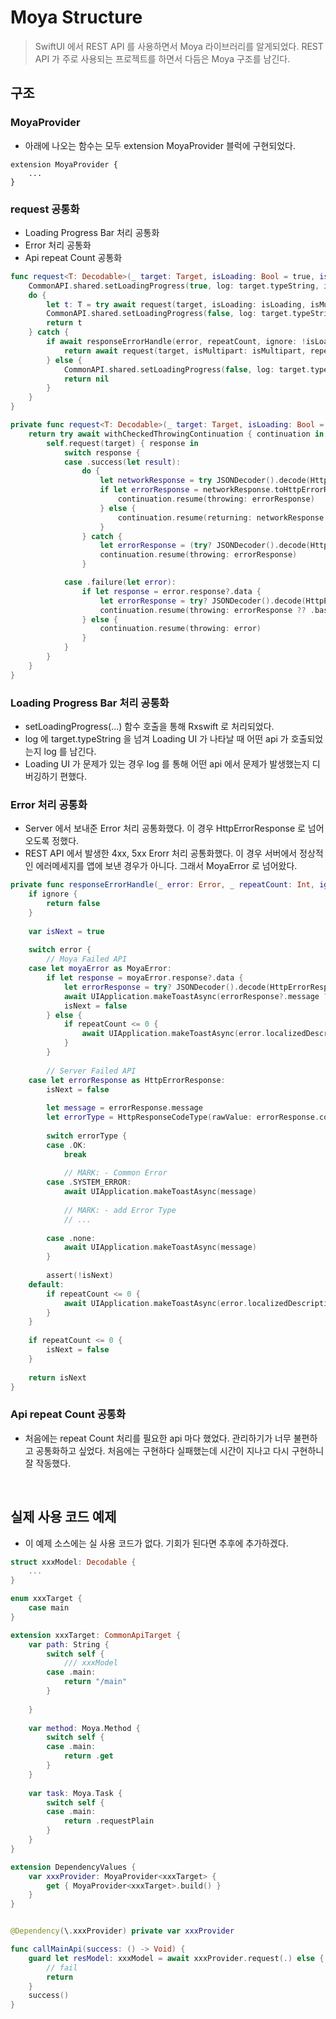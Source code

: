 # Moya Structure
> SwiftUI 에서 REST API 를 사용하면서 Moya 라이브러리를 알게되었다. REST API 가 주로 사용되는 프로젝트를 하면서 다듬은 Moya 구조를 남긴다.

## 구조 

### MoyaProvider
- 아래에 나오는 함수는 모두 extension MoyaProvider 블럭에 구현되었다.
```
extension MoyaProvider {
    ...
}
```

### request 공통화
- Loading Progress Bar 처리 공통화
- Error 처리 공통화
- Api repeat Count 공통화

```swift
func request<T: Decodable>(_ target: Target, isLoading: Bool = true, isMultipart: Bool = false, repeatCount: Int = 3) async -> T? {
    CommonAPI.shared.setLoadingProgress(true, log: target.typeString, isMultipart: isMultipart, ignore: !isLoading)
    do {
        let t: T = try await request(target, isLoading: isLoading, isMultipart: isMultipart)
        CommonAPI.shared.setLoadingProgress(false, log: target.typeString, isMultipart: isMultipart, ignore: !isLoading)
        return t
    } catch {
        if await responseErrorHandle(error, repeatCount, ignore: !isLoading) {
            return await request(target, isMultipart: isMultipart, repeatCount: repeatCount - 1)
        } else {
            CommonAPI.shared.setLoadingProgress(false, log: target.typeString, isMultipart: isMultipart, ignore: !isLoading)
            return nil
        }
    }
}

private func request<T: Decodable>(_ target: Target, isLoading: Bool = true, isMultipart: Bool = false) async throws -> T {
    return try await withCheckedThrowingContinuation { continuation in
        self.request(target) { response in
            switch response {
            case .success(let result):
                do {
                    let networkResponse = try JSONDecoder().decode(HttpResponse<T>.self, from: result.data)
                    if let errorResponse = networkResponse.toHttpErrorResponse() {
                        continuation.resume(throwing: errorResponse)
                    } else {
                        continuation.resume(returning: networkResponse.body)
                    }
                } catch {
                    let errorResponse = (try? JSONDecoder().decode(HttpErrorResponse.self, from: result.data)) ?? .base
                    continuation.resume(throwing: errorResponse)
                }

            case .failure(let error):
                if let response = error.response?.data {
                    let errorResponse = try? JSONDecoder().decode(HttpErrorResponse.self, from: response)
                    continuation.resume(throwing: errorResponse ?? .base)
                } else {
                    continuation.resume(throwing: error)
                }
            }
        }
    }
}
``` 

### Loading Progress Bar 처리 공통화
- setLoadingProgress(...) 함수 호출을 통해 Rxswift 로 처리되었다.
- log 에 target.typeString 을 넘겨 Loading UI 가 나타날 때 어떤 api 가 호출되었는지 log 를 남긴다.
- Loading UI 가 문제가 있는 경우 log 를 통해 어떤 api 에서 문제가 발생했는지 디버깅하기 편했다.

### Error 처리 공통화
- Server 에서 보내준 Error 처리 공통화했다. 이 경우 HttpErrorResponse 로 넘어오도록 정했다.
- REST API 에서 발생한 4xx, 5xx Erorr 처리 공통화했다. 이 경우 서버에서 정상적인 에러메세지를 앱에 보낸 경우가 아니다. 그래서 MoyaError 로 넘어왔다.

```swift
private func responseErrorHandle(_ error: Error, _ repeatCount: Int, ignore: Bool) async -> Bool {
    if ignore {
        return false
    }
    
    var isNext = true
    
    switch error {
        // Moya Failed API
    case let moyaError as MoyaError:
        if let response = moyaError.response?.data {
            let errorResponse = try? JSONDecoder().decode(HttpErrorResponse.self, from: response)
            await UIApplication.makeToastAsync(errorResponse?.message ?? HttpErrorResponse.base.message)
            isNext = false
        } else {
            if repeatCount <= 0 {
                await UIApplication.makeToastAsync(error.localizedDescription)
            }
        }
        
        // Server Failed API
    case let errorResponse as HttpErrorResponse:
        isNext = false
        
        let message = errorResponse.message
        let errorType = HttpResponseCodeType(rawValue: errorResponse.code)
        
        switch errorType {
        case .OK:
            break
            
            // MARK: - Common Error
        case .SYSTEM_ERROR:
            await UIApplication.makeToastAsync(message)
            
            // MARK: - add Error Type
            // ...
            
        case .none:
            await UIApplication.makeToastAsync(message)
        }
        
        assert(!isNext)
    default:
        if repeatCount <= 0 {
            await UIApplication.makeToastAsync(error.localizedDescription)
        }
    }
    
    if repeatCount <= 0 {
        isNext = false
    }
    
    return isNext
}
```

### Api repeat Count 공통화
- 처음에는 repeat Count 처리를 필요한 api 마다 했었다. 관리하기가 너무 불편하고 공통화하고 싶었다. 처음에는 구현하다 실패했는데 시간이 지나고 다시 구현하니 잘 작동했다.


<br>

## 실제 사용 코드 예제
- 이 예제 소스에는 실 사용 코드가 없다. 기회가 된다면 추후에 추가하겠다.

```swift
struct xxxModel: Decodable {
    ...
}

enum xxxTarget {
    case main
}

extension xxxTarget: CommonApiTarget {
    var path: String {
        switch self {
            /// xxxModel
        case .main:
            return "/main"
        }
        
    }
    
    var method: Moya.Method {
        switch self {
        case .main:
            return .get
        }
    }
    
    var task: Moya.Task {
        switch self {
        case .main:
            return .requestPlain
        }
    }
}

extension DependencyValues {
    var xxxProvider: MoyaProvider<xxxTarget> {
        get { MoyaProvider<xxxTarget>.build() }
    }
}


@Dependency(\.xxxProvider) private var xxxProvider

func callMainApi(success: () -> Void) {
    guard let resModel: xxxModel = await xxxProvider.request(.) else {
        // fail
        return
    }
    success()
}
```

